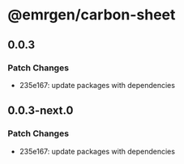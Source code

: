 # @emrgen/carbon-sheet

## 0.0.3

### Patch Changes

- 235e167: update packages with dependencies

## 0.0.3-next.0

### Patch Changes

- 235e167: update packages with dependencies
